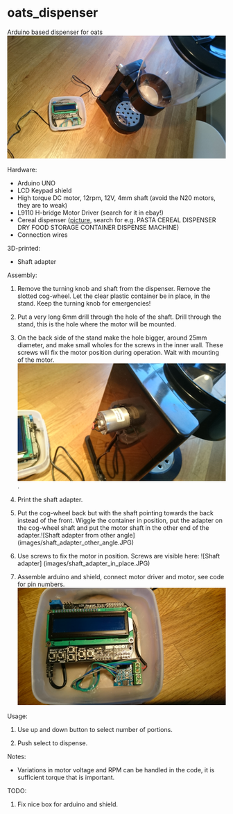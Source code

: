 # oats_dispenser
Arduino based dispenser for oats
![Assembly](images/full_assembly.JPG)

Hardware:
* Arduino UNO
* LCD Keypad shield
* High torque DC motor, 12rpm, 12V, 4mm shaft (avoid the N20 motors, they are to weak)
* L9110 H-bridge Motor Driver (search for it in ebay!)
* Cereal dispenser ([picture](images/dispenser.jpg), search for e.g. PASTA CEREAL DISPENSER DRY FOOD STORAGE CONTAINER DISPENSE MACHINE)
* Connection wires

3D-printed:
* Shaft adapter

Assembly:

1. Remove the turning knob and shaft from the dispenser. Remove the slotted cog-wheel. Let the clear plastic container be in place, in the stand. Keep the turning knob for emergencies!

2. Put a very long 6mm drill through the hole of the shaft. Drill through the stand, this is the hole where the motor will be mounted.

3. On the back side of the stand make the hole bigger, around 25mm diameter, and make small wholes for the screws in the inner wall. These screws will fix the motor position during operation. Wait with mounting of the motor. ![Motor from back of stand](images/motor_back_of_stand.JPG).

4. Print the shaft adapter.

5. Put the cog-wheel back but with the shaft pointing towards the back instead of the front. Wiggle the container in position, put the adapter on the cog-wheel shaft and put the motor shaft in the other end of the adapter.![Shaft adapter from other angle] (images/shaft_adapter_other_angle.JPG)

6. Use screws to fix the motor in position. Screws are visible here: ![Shaft adapter] (images/shaft_adapter_in_place.JPG)

7. Assemble arduino and shield, connect motor driver and motor, see code for pin numbers. ![Arduino and shield](images/arduino+shield+driver.JPG)

Usage:

1. Use up and down button to select number of portions.

2. Push select to dispense. 

Notes:
* Variations in motor voltage and RPM can be handled in the code, it is sufficient torque that is important.

TODO:

1. Fix nice box for arduino and shield.
